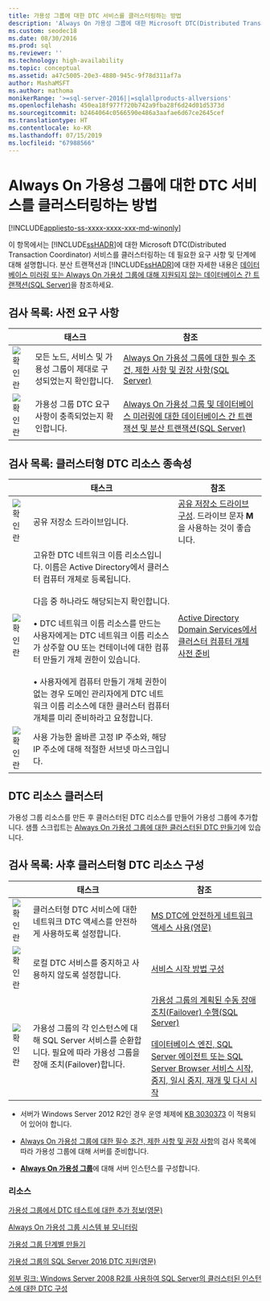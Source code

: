 ```yaml
---
title: 가용성 그룹에 대한 DTC 서비스를 클러스터링하는 방법
description: 'Always On 가용성 그룹에 대한 Microsoft DTC(Distributed Transaction Coordinator) 서비스를 클러스터링하는 데 필요한 요구 사항 및 단계에 대해 설명합니다. '
ms.custom: seodec18
ms.date: 08/30/2016
ms.prod: sql
ms.reviewer: ''
ms.technology: high-availability
ms.topic: conceptual
ms.assetid: a47c5005-20e3-4880-945c-9f78d311af7a
author: MashaMSFT
ms.author: mathoma
monikerRange: '>=sql-server-2016||=sqlallproducts-allversions'
ms.openlocfilehash: 450ea18f977f720b742a9fba28f6d24d01d5373d
ms.sourcegitcommit: b2464064c0566590e486a3aafae6d67ce2645cef
ms.translationtype: HT
ms.contentlocale: ko-KR
ms.lasthandoff: 07/15/2019
ms.locfileid: "67988566"
---
```

# <a name="how-to-cluster-the-dtc-service-for-an-always-on-availability-group"></a>Always On 가용성 그룹에 대한 DTC 서비스를 클러스터링하는 방법

[!INCLUDE[appliesto-ss-xxxx-xxxx-xxx-md-winonly](../../../includes/appliesto-ss-xxxx-xxxx-xxx-md-winonly.md)]

이 항목에서는 [!INCLUDE[ssHADR](../../../includes/sshadr-md.md)]에 대한 Microsoft DTC(Distributed Transaction Coordinator) 서비스를 클러스터링하는 데 필요한 요구 사항 및 단계에 대해 설명합니다. 분산 트랜잭션과 [!INCLUDE[ssHADR](../../../includes/sshadr-md.md)]에 대한 자세한 내용은 [데이터베이스 미러링 또는 Always On 가용성 그룹에 대해 지원되지 않는 데이터베이스 간 트랜잭션(SQL Server)](../../../database-engine/availability-groups/windows/transactions-always-on-availability-and-database-mirroring.md)을 참조하세요.

 ## <a name="checklist-preliminary-requirements"></a>검사 목록: 사전 요구 사항

||태스크|참조|  
|------|-----------------|----------|  
|![확인란](../../../database-engine/availability-groups/windows/media/checkboxemptycenterxtraspacetopandright.gif "확인란")|모든 노드, 서비스 및 가용성 그룹이 제대로 구성되었는지 확인합니다.|[Always On 가용성 그룹에 대한 필수 조건, 제한 사항 및 권장 사항(SQL Server)](../../../database-engine/availability-groups/windows/prereqs-restrictions-recommendations-always-on-availability.md)|
|![확인란](../../../database-engine/availability-groups/windows/media/checkboxemptycenterxtraspacetopandright.gif "확인란")|가용성 그룹 DTC 요구 사항이 충족되었는지 확인합니다.|[Always On 가용성 그룹 및 데이터베이스 미러링에 대한 데이터베이스 간 트랜잭션 및 분산 트랜잭션(SQL Server)](../../../database-engine/availability-groups/windows/transactions-always-on-availability-and-database-mirroring.md)

## <a name="checklist-clustered-dtc-resource-dependencies"></a>검사 목록: 클러스터형 DTC 리소스 종속성

||태스크|참조|  
|------|-----------------|----------|  
|![확인란](../../../database-engine/availability-groups/windows/media/checkboxemptycenterxtraspacetopandright.gif "확인란")|공유 저장소 드라이브입니다.|[공유 저장소 드라이브 구성](https://msdn.microsoft.com/library/cc982358(v=bts.10).aspx). 드라이브 문자 **M**을 사용하는 것이 좋습니다.|
|![확인란](../../../database-engine/availability-groups/windows/media/checkboxemptycenterxtraspacetopandright.gif "확인란")|고유한 DTC 네트워크 이름 리소스입니다.  이름은 Active Directory에서 클러스터 컴퓨터 개체로 등록됩니다.<br /><br />다음 중 하나라도 해당되는지 확인합니다.<br /><br />•  DTC 네트워크 이름 리소스를 만드는 사용자에게는 DTC 네트워크 이름 리소스가 상주할 OU 또는 컨테이너에 대한 컴퓨터 만들기 개체 권한이 있습니다.<br /><br />•  사용자에게 컴퓨터 만들기 개체 권한이 없는 경우 도메인 관리자에게 DTC 네트워크 이름 리소스에 대한 클러스터 컴퓨터 개체를 미리 준비하라고 요청합니다.|[Active Directory Domain Services에서 클러스터 컴퓨터 개체 사전 준비](https://technet.microsoft.com/library/dn466519(v=ws.11).aspx)|
|![확인란](../../../database-engine/availability-groups/windows/media/checkboxemptycenterxtraspacetopandright.gif "확인란")|사용 가능한 올바른 고정 IP 주소와, 해당 IP 주소에 대해 적절한 서브넷 마스크입니다.||

## <a name="cluster-the-dtc-resource"></a>DTC 리소스 클러스터
가용성 그룹 리소스를 만든 후 클러스터된 DTC 리소스를 만들어 가용성 그룹에 추가합니다.  샘플 스크립트는 [Always On 가용성 그룹에 대한 클러스터된 DTC 만들기](../../../database-engine/availability-groups/windows/create-clustered-dtc-for-an-always-on-availability-group.md)에 있습니다.


## <a name="checklist-post-clustered-dtc-resource-configurations"></a>검사 목록: 사후 클러스터형 DTC 리소스 구성

||태스크|참조|  
|------|-----------------|----------|  
|![확인란](../../../database-engine/availability-groups/windows/media/checkboxemptycenterxtraspacetopandright.gif "확인란")|클러스터형 DTC 서비스에 대한 네트워크 DTC 액세스를 안전하게 사용하도록 설정합니다.|[MS DTC에 안전하게 네트워크 액세스 사용(영문)](https://technet.microsoft.com/library/cc753620(v=ws.10).aspx)|
|![확인란](../../../database-engine/availability-groups/windows/media/checkboxemptycenterxtraspacetopandright.gif "확인란")|로컬 DTC 서비스를 중지하고 사용하지 않도록 설정합니다.|[서비스 시작 방법 구성](https://technet.microsoft.com/library/cc755249(v=ws.11).aspx)|
|![확인란](../../../database-engine/availability-groups/windows/media/checkboxemptycenterxtraspacetopandright.gif "확인란")|가용성 그룹의 각 인스턴스에 대해 SQL Server 서비스를 순환합니다.  필요에 따라 가용성 그룹을 장애 조치(Failover)합니다.|[가용성 그룹의 계획된 수동 장애 조치(Failover) 수행(SQL Server)](../../../database-engine/availability-groups/windows/perform-a-planned-manual-failover-of-an-availability-group-sql-server.md)<br /><br />[데이터베이스 엔진, SQL Server 에이전트 또는 SQL Server Browser 서비스 시작, 중지, 일시 중지, 재개 및 다시 시작](../../../database-engine/configure-windows/start-stop-pause-resume-restart-sql-server-services.md)|

- 서버가 Windows Server 2012 R2인 경우 운영 체제에 [KB 3030373](https://support.microsoft.com/kb/3090973) 이 적용되어 있어야 합니다.

- [Always On 가용성 그룹에 대한 필수 조건, 제한 사항 및 권장 사항](../../../database-engine/availability-groups/windows/prereqs-restrictions-recommendations-always-on-availability.md)의 검사 목록에 따라 가용성 그룹에 대해 서버를 준비합니다.

- [**Always On 가용성 그룹**](../../../database-engine/availability-groups/windows/configuration-of-a-server-instance-for-always-on-availability-groups-sql-server.md)에 대해 서버 인스턴스를 구성합니다.

### <a name="resources"></a>리소스


[가용성 그룹에서 DTC 테스트에 대한 추가 정보(영문)](https://blogs.technet.microsoft.com/dataplatform/2016/01/25/sql-server-2016-dtc-support-in-availability-groups/)

[Always On 가용성 그룹 시스템 뷰 모니터링](monitor-availability-groups-transact-sql.md)

[가용성 그룹 단계별 만들기](create-an-availability-group-transact-sql.md)


[가용성 그룹의 SQL Server 2016 DTC 지원(영문)](https://blogs.technet.microsoft.com/dataplatform/2016/01/25/sql-server-2016-dtc-support-in-availability-groups/) 

[외부 링크: Windows Server 2008 R2를 사용하여 SQL Server의 클러스터된 인스턴스에 대한 DTC 구성](https://sqlha.com/2013/03/12/how-to-properly-configure-dtc-for-clustered-instances-of-sql-server-with-windows-server-2008-r2/)
